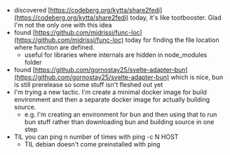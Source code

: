 *   discovered [https://codeberg.org/kytta/share2fedi](https://codeberg.org/kytta/share2fedi) today, it's like tootbooster. Glad I'm not the only one with this idea
*   found [https://github.com/midrissi/func-loc](https://github.com/midrissi/func-loc) today for finding the file location where function are defined.
    *   useful for libraries where internals are hidden in node\_modules folder
*   found [https://github.com/gornostay25/svelte-adapter-bun](https://github.com/gornostay25/svelte-adapter-bun) which is nice, bun is still prerelease so some stuff isn't fleshed out yet
*   I'm trying a new tactic. I'm create a minimal docker image for build environment and then a separate docker image for actually building source.
    *   e.g. I'm creating an environment for bun and then using that to run bun stuff rather than downloading bun and building source in one step
*   TIL you can ping n number of times with ping -c N HOST
    *   TIL debian doesn't come preinstalled with ping